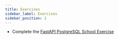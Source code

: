 ```yaml
---
title: Exercises
sidebar_label: Exercises
sidebar_position: 2
---
```


<!-- markdownlint-disable no-inline-html no-trailing-punctuation -->

- Complete the [FastAPI PostgreSQL School Exercise](/docs/exercises/fastapi-psql/)
